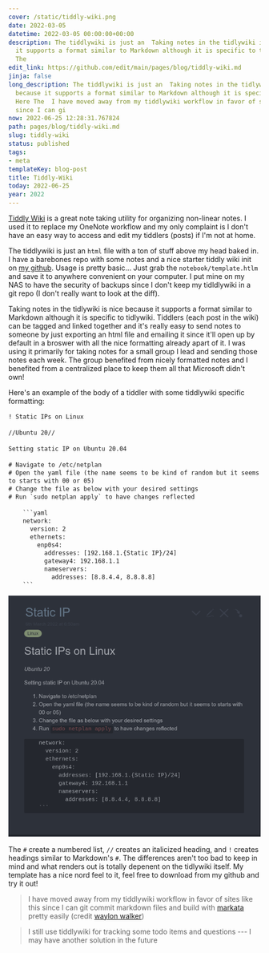 ```yaml
---
cover: /static/tiddly-wiki.png
date: 2022-03-05
datetime: 2022-03-05 00:00:00+00:00
description: The tiddlywiki is just an  Taking notes in the tidlywiki is nice because
  it supports a format similar to Markdown although it is specific to tidlywiki. Here
  The
edit_link: https://github.com/edit/main/pages/blog/tiddly-wiki.md
jinja: false
long_description: The tiddlywiki is just an  Taking notes in the tidlywiki is nice
  because it supports a format similar to Markdown although it is specific to tidlywiki.
  Here The  I have moved away from my tiddlywiki workflow in favor of sites like this
  since I can gi
now: 2022-06-25 12:28:31.767824
path: pages/blog/tiddly-wiki.md
slug: tiddly-wiki
status: published
tags:
- meta
templateKey: blog-post
title: Tiddly-Wiki
today: 2022-06-25
year: 2022
---
```


[Tiddly Wiki](https://tiddlywiki.com/) is a great note taking utility for organizing non-linear notes.
I used it to replace my OneNote workflow and my only complaint is I don't have an easy way to access and edit my tiddlers (posts) if I'm not at home.

The tiddlywiki is just an `html` file with a ton of stuff above my head baked in. 
I have a barebones repo with some notes and a nice starter tiddly wiki init on [my github](https://github.com/nicpayne713/tiddlywiki-tutorial).
Usage is pretty basic... Just grab the `notebook/template.htlm` and save it to anywhere convenient on your computer.
I put mine on my NAS to have the security of backups since I don't keep my tidldlywiki in a git repo (I don't really want to look at the diff).

Taking notes in the tidlywiki is nice because it supports a format similar to Markdown although it is specific to tidlywiki. 
Tiddlers (each post in the wiki) can be tagged and linked together and it's really easy to send notes to someone by just exporting an html file and emailing it since it'll open up by default in a broswer with all the nice formatting already apart of it.
I was using it primarily for taking notes for a small group I lead and sending those notes each week.
The group benefited from nicely formatted notes and I benefited from a centralized place to keep them all that Microsoft didn't own!

Here's an example of the body of a tiddler with some tiddlywiki specific formatting:

```
! Static IPs on Linux

//Ubuntu 20//

Setting static IP on Ubuntu 20.04

# Navigate to /etc/netplan
# Open the yaml file (the name seems to be kind of random but it seems to starts with 00 or 05)
# Change the file as below with your desired settings
# Run `sudo netplan apply` to have changes reflected

    ```yaml
    network:
      version: 2
      ethernets:
        enp0s4:
          addresses: [192.168.1.{Static IP}/24]
          gateway4: 192.168.1.1
          nameservers:
            addresses: [8.8.4.4, 8.8.8.8]
    ```

```


![Alt text](/images/tiddlywiki-example.png "A Tiddler")

The `#` create a numbered list, `//` creates an italicized heading, and `!` creates headings similar to Markdown's `#`. The differences aren't too bad to keep in mind and what renders out is totally depenent on the tidlywiki itself. 
My template has a nice nord feel to it, feel free to download from my github and try it out!

> I have moved away from my tiddlywiki workflow in favor of sites like this since I can git commit markdown files and build with [markata](https://markata.dev/) pretty easily (credit [waylon walker](www.waylonwalker.com))

> I still use tiddlywiki for tracking some todo items and questions --- I may have another solution in the future